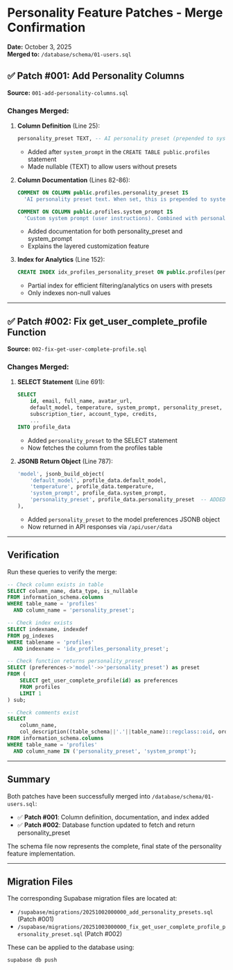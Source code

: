 # Personality Feature Patches - Merge Confirmation

**Date:** October 3, 2025  
**Merged to:** `/database/schema/01-users.sql`

## ✅ Patch #001: Add Personality Columns

**Source:** `001-add-personality-columns.sql`

### Changes Merged:

1. **Column Definition** (Line 25):

   ```sql
   personality_preset TEXT, -- AI personality preset (prepended to system_prompt)
   ```

   - Added after `system_prompt` in the `CREATE TABLE public.profiles` statement
   - Made nullable (TEXT) to allow users without presets

2. **Column Documentation** (Lines 82-86):

   ```sql
   COMMENT ON COLUMN public.profiles.personality_preset IS
     'AI personality preset text. When set, this is prepended to system_prompt in chat completions. Can be combined with system_prompt for layered customization.';

   COMMENT ON COLUMN public.profiles.system_prompt IS
     'Custom system prompt (user instructions). Combined with personality_preset if both are set. Default: "You are a helpful AI assistant."';
   ```

   - Added documentation for both personality_preset and system_prompt
   - Explains the layered customization feature

3. **Index for Analytics** (Line 152):
   ```sql
   CREATE INDEX idx_profiles_personality_preset ON public.profiles(personality_preset) WHERE personality_preset IS NOT NULL;
   ```
   - Partial index for efficient filtering/analytics on users with presets
   - Only indexes non-null values

---

## ✅ Patch #002: Fix get_user_complete_profile Function

**Source:** `002-fix-get-user-complete-profile.sql`

### Changes Merged:

1. **SELECT Statement** (Line 691):

   ```sql
   SELECT
       id, email, full_name, avatar_url,
       default_model, temperature, system_prompt, personality_preset,  -- ADDED
       subscription_tier, account_type, credits,
       ...
   INTO profile_data
   ```

   - Added `personality_preset` to the SELECT statement
   - Now fetches the column from the profiles table

2. **JSONB Return Object** (Line 787):
   ```sql
   'model', jsonb_build_object(
       'default_model', profile_data.default_model,
       'temperature', profile_data.temperature,
       'system_prompt', profile_data.system_prompt,
       'personality_preset', profile_data.personality_preset  -- ADDED
   ),
   ```
   - Added `personality_preset` to the model preferences JSONB object
   - Now returned in API responses via `/api/user/data`

---

## Verification

Run these queries to verify the merge:

```sql
-- Check column exists in table
SELECT column_name, data_type, is_nullable
FROM information_schema.columns
WHERE table_name = 'profiles'
  AND column_name = 'personality_preset';

-- Check index exists
SELECT indexname, indexdef
FROM pg_indexes
WHERE tablename = 'profiles'
  AND indexname = 'idx_profiles_personality_preset';

-- Check function returns personality_preset
SELECT (preferences->'model'->>'personality_preset') as preset
FROM (
    SELECT get_user_complete_profile(id) as preferences
    FROM profiles
    LIMIT 1
) sub;

-- Check comments exist
SELECT
    column_name,
    col_description((table_schema||'.'||table_name)::regclass::oid, ordinal_position) as column_comment
FROM information_schema.columns
WHERE table_name = 'profiles'
  AND column_name IN ('personality_preset', 'system_prompt');
```

---

## Summary

Both patches have been successfully merged into `/database/schema/01-users.sql`:

- ✅ **Patch #001**: Column definition, documentation, and index added
- ✅ **Patch #002**: Database function updated to fetch and return personality_preset

The schema file now represents the complete, final state of the personality feature implementation.

---

## Migration Files

The corresponding Supabase migration files are located at:

- `/supabase/migrations/20251002000000_add_personality_presets.sql` (Patch #001)
- `/supabase/migrations/20251003000000_fix_get_user_complete_profile_personality_preset.sql` (Patch #002)

These can be applied to the database using:

```bash
supabase db push
```
